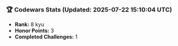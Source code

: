 ### 🏆 Codewars Stats (Updated: 2025-07-22 15:10:04 UTC)

- **Rank:** 8 kyu
- **Honor Points:** 3
- **Completed Challenges:** 1
